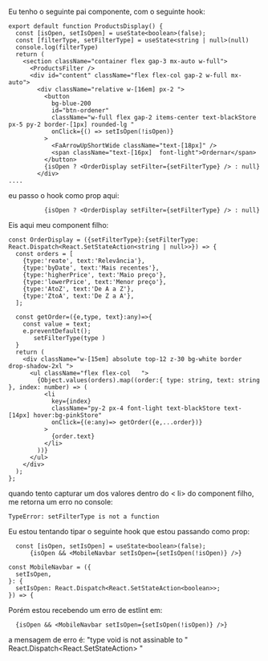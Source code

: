 Eu tenho o seguinte pai componente, com o seguinte hook:

```
export default function ProductsDisplay() {
  const [isOpen, setIsOpen] = useState<boolean>(false);
  const [filterType, setFilterType] = useState<string | null>(null)
  console.log(filterType)
  return (
    <section className="container flex gap-3 mx-auto w-full">
      <ProductsFilter />
      <div id="content" className="flex flex-col gap-2 w-full mx-auto">
        <div className="relative w-[16em] px-2 ">
          <button
            bg-blue-200
            id="btn-ordener"
            className="w-full flex gap-2 items-center text-blackStore px-5 py-2 border-[1px] rounded-lg "
            onClick={() => setIsOpen(!isOpen)}
          >
            <FaArrowUpShortWide className="text-[18px]" />
            <span className="text-[16px]  font-light">Ordernar</span>
          </button>
          {isOpen ? <OrderDisplay setFilter={setFilterType} /> : null}
        </div>
....
```

eu passo o hook como prop aqui:

```
          {isOpen ? <OrderDisplay setFilter={setFilterType} /> : null}
```

Eis aqui meu component filho:

```
const OrderDisplay = ({setFilterType}:{setFilterType: React.Dispatch<React.SetStateAction<string | null>>}) => {
  const orders = [
    {type:'reate', text:'Relevância'},
    {type:'byDate', text:'Mais recentes'},
    {type:'higherPrice', text:'Maio preço'},
    {type:'lowerPrice', text:'Menor preço'},
    {type:'AtoZ', text:'De A a Z'},
    {type:'ZtoA', text:'De Z a A'},
  ];

  const getOrder=({e,type, text}:any)=>{
    const value = text;
    e.preventDefault();
       setFilterType(type )
  }
  return (
    <div className="w-[15em] absolute top-12 z-30 bg-white border drop-shadow-2xl ">
      <ul className="flex flex-col   ">
        {Object.values(orders).map((order:{ type: string, text: string }, index: number) => (
          <li
            key={index}
            className="py-2 px-4 font-light text-blackStore text-[14px] hover:bg-pinkStore"
            onClick={(e:any)=> getOrder({e,...order})}
          >
            {order.text}
          </li>
        ))}
      </ul>
    </div>
  );
};
```

quando tento capturar um dos valores dentro do < li> do component filho, me retorna um erro no console:

```
TypeError: setFilterType is not a function
```

Eu estou tentando tipar o seguinte hook que estou passando como prop:

```
  const [isOpen, setIsOpen] = useState<boolean>(false);
      {isOpen && <MobileNavbar setIsOpen={setIsOpen(!isOpen)} />}
```

```
const MobileNavbar = ({
  setIsOpen,
}: {
  setIsOpen: React.Dispatch<React.SetStateAction<boolean>>;
}) => {
```

Porém estou recebendo um erro de estlint em:

```
  {isOpen && <MobileNavbar setIsOpen={setIsOpen(!isOpen)} />}
```

a mensagem de erro é: "type void is not assinable to " React.Dispatch<React.SetStateAction<boolean>> "
